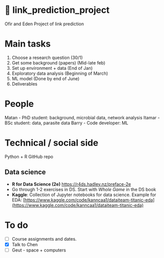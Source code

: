 # 👋 link_prediction_project
Ofir and Eden Project of link prediction


# Main tasks
1. Choose a research question (30/1)
2. Get some background (papers) (Mid-late feb)
3. Set up environment + data (End of Jan)
4. Exploratory data analysis (Beginning of March)
5. ML model (Done by end of June)
7. Deliverables

# People
Matan - PhD student: background, microbial data, network analysis
Itamar - BSc student: data, parasite data
Barry - Code developer: ML

# Technical / social side

Python + R
GitHub repo

## Data science
- **R for Data Science (2e)**  https://r4ds.hadley.nz/preface-2e
- Go through 1-2 exercises in DS. Start with _Whole Game_ in the DS book
- **Kaggle**: Collection of Jupyter notebooks for data science. Example for EDA: [https://www.kaggle.com/code/kanncaa1/dataiteam-titanic-eda](https://www.kaggle.com/code/kanncaa1/dataiteam-titanic-eda)

# To do
- [ ] Course assignments and dates.
- [x] Talk to Chen
- [ ] Geut - space + computers
